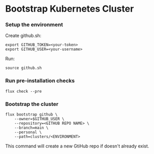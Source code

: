 # Bootstrap Kubernetes Cluster

### Setup the environment

Create github.sh:

    export GITHUB_TOKEN=<your-token>
    export GITHUB_USER=<your-username>

Run:

    source github.sh

### Run pre-installation checks

    flux check --pre

### Bootstrap the cluster 

    flux bootstrap github \
        --owner=$GITHUB_USER \
        --repository=<GITHUB REPO NAME> \
        --branch=main \
        --personal \
        --path=clusters/<ENVIRONMENT>

This command will create a new GtiHub repo if <GITHUB REPO NAME> doesn't already exist. 